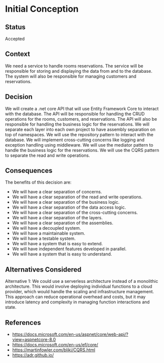 # Initial Conception

## Status
Accepted

## Context
We need a service to handle rooms reservations.
The service will be responsible for storing and displaying the data from and to the database.
The system will also be responsible for managing customers and reservations.

## Decision
We will create a .net core API that will use Entity Framework Core to interact with the database.
The API will be responsible for handling the CRUD operations for the rooms, customers, and reservations.
The API will also be responsible for handling the business logic for the reservations.
We will separate each layer into each own project to have assembly separation on top of namespaces.
We will use the repository pattern to interact with the database.
We will implement cross-cutting concerns like logging and exception handling using middleware.
We will use the mediator pattern to handle the business logic for the reservations.
We will use the CQRS pattern to separate the read and write operations.

## Consequences
The benefits of this decision are:
- We will have a clear separation of concerns.
- We will have a clear separation of the read and write operations.
- We will have a clear separation of the business logic.
- We will have a clear separation of the data access logic.
- We will have a clear separation of the cross-cutting concerns.
- We will have a clear separation of the layers.
- We will have a clear separation of the assemblies.
- We will have a decoupled system.
- We will have a maintainable system.
- We will have a testable system.
- We will have a system that is easy to extend.
- We will have independent features developed in parallel.
- We will have a system that is easy to understand.

## Alternatives Considered
Alternative 1:
We could use a serverless architecture instead of a monolithic architecture. This would involve deploying individual functions to a cloud provider, which would handle the scaling and infrastructure management. This approach can reduce operational overhead and costs, but it may introduce latency and complexity in managing function interactions and state.

## References
- https://docs.microsoft.com/en-us/aspnet/core/web-api/?view=aspnetcore-8.0
- https://docs.microsoft.com/en-us/ef/core/
- https://martinfowler.com/bliki/CQRS.html
- https://adr.github.io/
